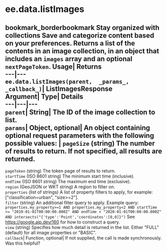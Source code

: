  
#  ee.data.listImages 
bookmark_borderbookmark Stay organized with collections  Save and categorize content based on your preferences.
Returns a list of the contents in an image collection, in an object that includes an `images` array and an optional `nextPageToken`. 
Usage| Returns  
---|---  
`ee.data.listImages(parent,  _params_, _callback_)`| ListImagesResponse  
Argument| Type| Details  
---|---|---  
`parent`| String| The ID of the image collection to list.  
`params`| Object, optional| An object containing optional request parameters with the following possible values:  | ` pageSize ` (string) The number of results to return. If not specified, all results are returned.  
---  
` pageToken ` (string) The token page of results to return.  
` startTime ` (ISO 8601 string) The minimum start time (inclusive).  
` endTime ` (ISO 8601 string) The maximum end time (exclusive).  
` region ` (GeoJSON or WKT string) A region to filter on.  
` properties ` (list of strings) A list of property filters to apply, for example: ["classification=urban", "size>=2"].  
` filter ` (string) An additional filter query to apply. Example query: `properties.my_property>=1 AND properties.my_property<2 AND startTime >= "2019-01-01T00:00:00.000Z" AND endTime < "2020-01-01T00:00:00.000Z" AND intersects("{'type':'Point','coordinates':[0,0]}")` See https://google.aip.dev/160 for how to construct a query.  
` view ` (string) Specifies how much detail is returned in the list. Either "FULL" (default) for all image properties or "BASIC".  
`callback`| Function, optional| If not supplied, the call is made synchronously.  
Was this helpful?
